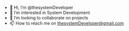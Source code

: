 - 👋 Hi, I’m @thesystemDeveloper
- 👀 I’m interested in System Development
- 💞️ I’m looking to collaborate on projects
- 📫 How to reach me on thesystemDeveloper@gmail.com

  
<!---
thesystemDeveloper/thesystemDeveloper is a ✨ special ✨ repository because its `README.md` (this file) appears on your GitHub profile.
You can click the Preview link to take a look at your changes.
--->
